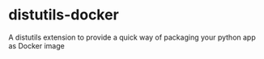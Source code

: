 # distutils-docker
A distutils extension to provide a quick way of packaging your python app as Docker image
